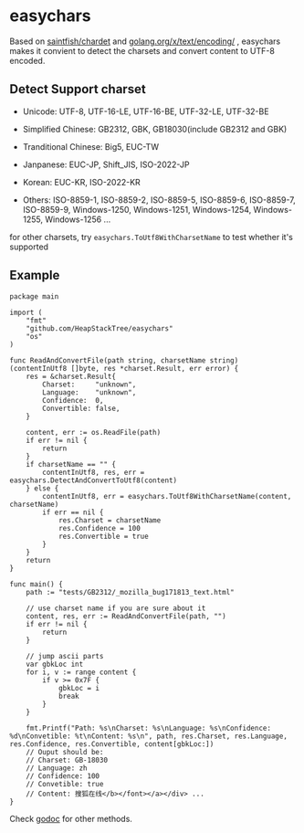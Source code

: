 # easychars

Based on [saintfish/chardet](https://github.com/saintfish/chardet) and [golang.org/x/text/encoding/](golang.org/x/text/encoding/) , easychars makes it convient to detect the charsets and convert content to UTF-8 encoded.

## Detect Support charset

- Unicode: UTF-8, UTF-16-LE, UTF-16-BE, UTF-32-LE, UTF-32-BE

- Simplified Chinese: GB2312, GBK, GB18030(include GB2312 and GBK)

- Tranditional Chinese: Big5, EUC-TW

- Janpanese: EUC-JP, Shift_JIS, ISO-2022-JP

- Korean: EUC-KR, ISO-2022-KR

- Others: ISO-8859-1, ISO-8859-2, ISO-8859-5, ISO-8859-6, ISO-8859-7, ISO-8859-9, Windows-1250, Windows-1251, Windows-1254, Windows-1255, Windows-1256 ...

for other charsets, try `easychars.ToUtf8WithCharsetName` to test whether it's supported

## Example

```
package main

import (
    "fmt"
    "github.com/HeapStackTree/easychars"
    "os"
)

func ReadAndConvertFile(path string, charsetName string) (contentInUtf8 []byte, res *charset.Result, err error) {
    res = &charset.Result{
        Charset:     "unknown",
        Language:    "unknown",
        Confidence:  0,
        Convertible: false,
    }

    content, err := os.ReadFile(path)
    if err != nil {
        return
    }
    if charsetName == "" {
        contentInUtf8, res, err = easychars.DetectAndConvertToUtf8(content)
    } else {
        contentInUtf8, err = easychars.ToUtf8WithCharsetName(content, charsetName)
        if err == nil {
            res.Charset = charsetName
            res.Confidence = 100
            res.Convertible = true
        }
    }
    return
}

func main() {
    path := "tests/GB2312/_mozilla_bug171813_text.html"

    // use charset name if you are sure about it
    content, res, err := ReadAndConvertFile(path, "")
    if err != nil {
        return
    }

    // jump ascii parts
    var gbkLoc int
    for i, v := range content {
        if v >= 0x7F {
            gbkLoc = i
            break
        }
    }

    fmt.Printf("Path: %s\nCharset: %s\nLanguage: %s\nConfidence: %d\nConvetible: %t\nContent: %s\n", path, res.Charset, res.Language, res.Confidence, res.Convertible, content[gbkLoc:])
    // Ouput should be:
    // Charset: GB-18030
    // Language: zh
    // Confidence: 100
    // Convetible: true
    // Content: 搜狐在线</b></font></a></div> ...
}

```

Check [godoc](https://pkg.go.dev/github.com/HeapStackTree/easychars) for other methods.
